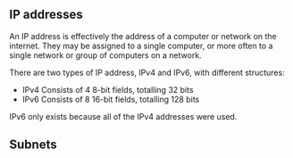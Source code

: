 ## IP addresses
An IP address is effectively the address of a computer or network on the internet. They may be assigned to a single computer, or more often to a single network or group of computers on a network.

There are two types of IP address, IPv4 and IPv6, with different structures:
- IPv4
    Consists of 4 8-bit fields, totalling 32 bits
- IPv6
    Consists of 8 16-bit fields, totalling 128 bits

IPv6 only exists because all of the IPv4 addresses were used.

## Subnets